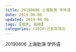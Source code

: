 ```yaml
---
title: 20190606 上海助演 学外语
date: 2019-06-06
updated: 2019-06-06
tags: [相声, 高峰]
categories: (2019)己亥年场次
---
```

20190606 上海助演 学外语

